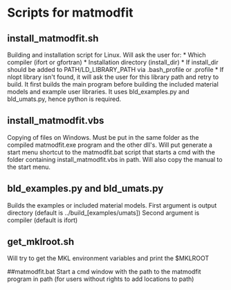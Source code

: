 # Scripts for matmodfit

## install_matmodfit.sh
Building and installation script for Linux. 
Will ask the user for:
    * Which compiler (ifort or gfortran)
    * Installation directory (install_dir)
    * If install_dir should be added to PATH/LD_LIBRARY_PATH via .bash_profile or .profile
    * If nlopt library isn't found, it will ask the user for this library path and retry to build. 
It first builds the main program before building the included material models and example user libraries. 
It uses bld_examples.py and bld_umats.py, hence python is required. 

## install_matmodfit.vbs
Copying of files on Windows. Must be put in the same folder as the compiled matmodfit.exe program and the other dll's. 
Will put generate a start menu shortcut to the matmodfit.bat script that starts a cmd with the folder containing install_matmodfit.vbs in path. 
Will also copy the manual to the start menu.

## bld_examples.py and bld_umats.py
Builds the examples or included material models. 
First argument is output directory (default is ../build_[examples/umats])
Second argument is compiler (default is ifort)

## get_mklroot.sh
Will try to get the MKL environment variables and print the $MKLROOT

##matmodfit.bat
Start a cmd window with the path to the matmodfit program in path (for users without rights to add locations to path)